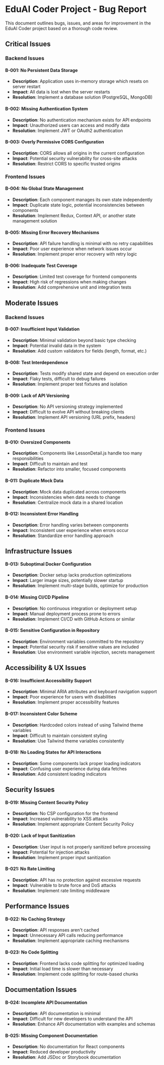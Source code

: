 # EduAI Coder Project - Bug Report

This document outlines bugs, issues, and areas for improvement in the EduAI Coder project based on a thorough code review.

## Critical Issues

### Backend Issues

#### B-001: No Persistent Data Storage
- **Description**: Application uses in-memory storage which resets on server restart
- **Impact**: All data is lost when the server restarts
- **Resolution**: Implement a database solution (PostgreSQL, MongoDB)

#### B-002: Missing Authentication System
- **Description**: No authentication mechanism exists for API endpoints
- **Impact**: Unauthorized users can access and modify data
- **Resolution**: Implement JWT or OAuth2 authentication

#### B-003: Overly Permissive CORS Configuration
- **Description**: CORS allows all origins in the current configuration
- **Impact**: Potential security vulnerability for cross-site attacks
- **Resolution**: Restrict CORS to specific trusted origins

### Frontend Issues

#### B-004: No Global State Management
- **Description**: Each component manages its own state independently
- **Impact**: Duplicate state logic, potential inconsistencies between components
- **Resolution**: Implement Redux, Context API, or another state management solution

#### B-005: Missing Error Recovery Mechanisms
- **Description**: API failure handling is minimal with no retry capabilities
- **Impact**: Poor user experience when network issues occur
- **Resolution**: Implement proper error recovery with retry logic

#### B-006: Inadequate Test Coverage
- **Description**: Limited test coverage for frontend components
- **Impact**: High risk of regressions when making changes
- **Resolution**: Add comprehensive unit and integration tests

## Moderate Issues

### Backend Issues

#### B-007: Insufficient Input Validation
- **Description**: Minimal validation beyond basic type checking
- **Impact**: Potential invalid data in the system
- **Resolution**: Add custom validators for fields (length, format, etc.)

#### B-008: Test Interdependence
- **Description**: Tests modify shared state and depend on execution order
- **Impact**: Flaky tests, difficult to debug failures
- **Resolution**: Implement proper test fixtures and isolation

#### B-009: Lack of API Versioning
- **Description**: No API versioning strategy implemented
- **Impact**: Difficult to evolve API without breaking clients
- **Resolution**: Implement API versioning (URL prefix, headers)

### Frontend Issues

#### B-010: Oversized Components
- **Description**: Components like LessonDetail.js handle too many responsibilities
- **Impact**: Difficult to maintain and test
- **Resolution**: Refactor into smaller, focused components

#### B-011: Duplicate Mock Data
- **Description**: Mock data duplicated across components
- **Impact**: Inconsistencies when data needs to change
- **Resolution**: Centralize mock data in a shared location

#### B-012: Inconsistent Error Handling
- **Description**: Error handling varies between components
- **Impact**: Inconsistent user experience when errors occur
- **Resolution**: Standardize error handling approach

## Infrastructure Issues

#### B-013: Suboptimal Docker Configuration
- **Description**: Docker setup lacks production optimizations
- **Impact**: Larger image sizes, potentially slower startup
- **Resolution**: Implement multi-stage builds, optimize for production

#### B-014: Missing CI/CD Pipeline
- **Description**: No continuous integration or deployment setup
- **Impact**: Manual deployment process prone to errors
- **Resolution**: Implement CI/CD with GitHub Actions or similar

#### B-015: Sensitive Configuration in Repository
- **Description**: Environment variables committed to the repository
- **Impact**: Potential security risk if sensitive values are included
- **Resolution**: Use environment variable injection, secrets management

## Accessibility & UX Issues

#### B-016: Insufficient Accessibility Support
- **Description**: Minimal ARIA attributes and keyboard navigation support
- **Impact**: Poor experience for users with disabilities
- **Resolution**: Implement proper accessibility features

#### B-017: Inconsistent Color Scheme
- **Description**: Hardcoded colors instead of using Tailwind theme variables
- **Impact**: Difficult to maintain consistent styling
- **Resolution**: Use Tailwind theme variables consistently

#### B-018: No Loading States for API Interactions
- **Description**: Some components lack proper loading indicators
- **Impact**: Confusing user experience during data fetches
- **Resolution**: Add consistent loading indicators

## Security Issues

#### B-019: Missing Content Security Policy
- **Description**: No CSP configuration for the frontend
- **Impact**: Increased vulnerability to XSS attacks
- **Resolution**: Implement appropriate Content Security Policy

#### B-020: Lack of Input Sanitization
- **Description**: User input is not properly sanitized before processing
- **Impact**: Potential for injection attacks
- **Resolution**: Implement proper input sanitization

#### B-021: No Rate Limiting
- **Description**: API has no protection against excessive requests
- **Impact**: Vulnerable to brute force and DoS attacks
- **Resolution**: Implement rate limiting middleware

## Performance Issues

#### B-022: No Caching Strategy
- **Description**: API responses aren't cached
- **Impact**: Unnecessary API calls reducing performance
- **Resolution**: Implement appropriate caching mechanisms

#### B-023: No Code Splitting
- **Description**: Frontend lacks code splitting for optimized loading
- **Impact**: Initial load time is slower than necessary
- **Resolution**: Implement code splitting for route-based chunks

## Documentation Issues

#### B-024: Incomplete API Documentation
- **Description**: API documentation is minimal
- **Impact**: Difficult for new developers to understand the API
- **Resolution**: Enhance API documentation with examples and schemas

#### B-025: Missing Component Documentation
- **Description**: No documentation for React components
- **Impact**: Reduced developer productivity
- **Resolution**: Add JSDoc or Storybook documentation

